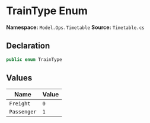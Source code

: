 # TrainType Enum

**Namespace:** `Model.Ops.Timetable`
**Source:** `Timetable.cs`

## Declaration

```csharp
public enum TrainType
```

## Values

| Name | Value |
|------|-------|
| `Freight` | `0` |
| `Passenger` | `1` |

